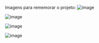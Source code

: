 Imagens para rememorar o projeto:
![image](https://github.com/caiohscruz/dio-hotel-outsystems/assets/42454698/3759fc43-ee6c-488e-b5b8-a8abc9f549b2)

![image](https://github.com/caiohscruz/dio-hotel-outsystems/assets/42454698/86f7f062-bc5f-4e9d-a53f-8a4c65153a32)

![image](https://github.com/caiohscruz/dio-hotel-outsystems/assets/42454698/6a0cae56-59be-4413-b615-44294b07be9c)

![image](https://github.com/caiohscruz/dio-hotel-outsystems/assets/42454698/3087cf86-e39c-4662-ab59-8b75a1014d60)

